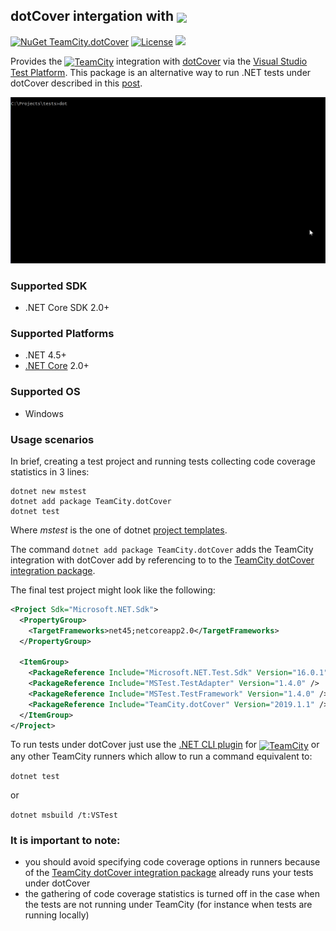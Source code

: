 ## dotCover intergation with [<img src="https://cdn.worldvectorlogo.com/logos/teamcity.svg" height="20" align="center"/>](https://www.jetbrains.com/teamcity/)

[![NuGet TeamCity.dotCover](https://buildstats.info/nuget/TeamCity.dotCover?includePreReleases=false)](https://www.nuget.org/packages/TeamCity.dotCover) [![License](https://img.shields.io/badge/License-Apache%202.0-blue.svg)](https://opensource.org/licenses/Apache-2.0) [<img src="http://teamcity.jetbrains.com/app/rest/builds/buildType:(id:TeamCityPluginsByJetBrains_TeamCitydotCover_Build)/statusIcon.svg"/>](http://teamcity.jetbrains.com/viewType.html?buildTypeId=TeamCityPluginsByJetBrains_TeamCitydotCover_Build&guest=1)

Provides the [<img src="https://cdn.worldvectorlogo.com/logos/teamcity.svg" height="20" align="center" alt="TeamCity" />](https://www.jetbrains.com/teamcity/) integration with [dotCover](https://www.jetbrains.com/dotcover/) via the [Visual Studio Test Platform](https://github.com/Microsoft/vstest). This package is an alternative way to run .NET tests under dotCover described in this [post](https://blog.jetbrains.com/dotnet/2018/08/01/dotnet-dotcover-test/).

<img src="https://github.com/JetBrains/teamcity-dotcover/blob/master/RunTests.gif"/>

### Supported SDK

* .NET Core SDK 2.0+

### Supported Platforms

* .NET 4.5+
* [.NET Core](https://docs.microsoft.com/en-us/dotnet/core/) 2.0+

### Supported OS

* Windows

### Usage scenarios

In brief, creating a test project and running tests collecting code coverage statistics in 3 lines:

```
dotnet new mstest
dotnet add package TeamCity.dotCover
dotnet test
```

Where _mstest_ is the one of dotnet [project templates](https://github.com/dotnet/docs/blob/master/docs/core/tools/dotnet-new.md).

The command `dotnet add package TeamCity.dotCover` adds the TeamCity integration with dotCover add by referencing to to the [TeamCity dotCover integration package](https://www.nuget.org/packages/TeamCity.dotCover).
   
The final test project might look like the following:

``` xml
<Project Sdk="Microsoft.NET.Sdk">
  <PropertyGroup>    
    <TargetFrameworks>net45;netcoreapp2.0</TargetFrameworks>    
  </PropertyGroup>

  <ItemGroup>
    <PackageReference Include="Microsoft.NET.Test.Sdk" Version="16.0.1" />
    <PackageReference Include="MSTest.TestAdapter" Version="1.4.0" />
    <PackageReference Include="MSTest.TestFramework" Version="1.4.0" />
    <PackageReference Include="TeamCity.dotCover" Version="2019.1.1" />    
  </ItemGroup>  
</Project>
```

To run tests under dotCover just use the [.NET CLI plugin](https://github.com/JetBrains/teamcity-dotnet-plugin) for [<img src="https://cdn.worldvectorlogo.com/logos/teamcity.svg" height="20" align="center" alt="TeamCity" />](https://www.jetbrains.com/teamcity/) or any other TeamCity runners which allow to run a command equivalent to:

`dotnet test`

or

`dotnet msbuild /t:VSTest`

### It is important to note:

* you should avoid specifying code coverage options in runners because of the [TeamCity dotCover integration package](https://www.nuget.org/packages/TeamCity.dotCover) already runs your tests under dotCover
* the gathering of code coverage statistics is turned off in the case when the tests are not running under TeamCity (for instance when tests are running locally)
